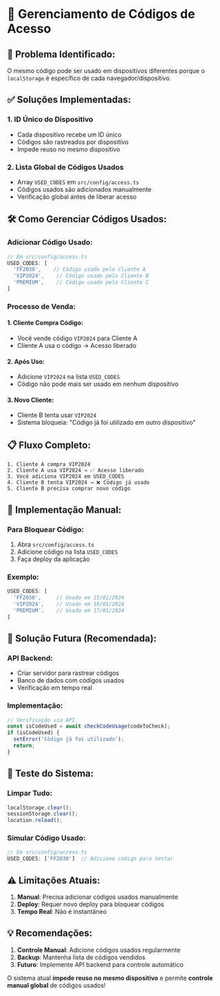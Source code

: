 # 🔐 Gerenciamento de Códigos de Acesso

## 🚨 **Problema Identificado:**
O mesmo código pode ser usado em dispositivos diferentes porque o `localStorage` é específico de cada navegador/dispositivo.

## ✅ **Soluções Implementadas:**

### 1. **ID Único do Dispositivo**
- Cada dispositivo recebe um ID único
- Códigos são rastreados por dispositivo
- Impede reuso no mesmo dispositivo

### 2. **Lista Global de Códigos Usados**
- Array `USED_CODES` em `src/config/access.ts`
- Códigos usados são adicionados manualmente
- Verificação global antes de liberar acesso

## 🛠️ **Como Gerenciar Códigos Usados:**

### **Adicionar Código Usado:**
```typescript
// Em src/config/access.ts
USED_CODES: [
  'FF2030',    // Código usado pelo Cliente A
  'VIP2024',    // Código usado pelo Cliente B
  'PREMIUM',    // Código usado pelo Cliente C
]
```

### **Processo de Venda:**

#### **1. Cliente Compra Código:**
- Você vende código `VIP2024` para Cliente A
- Cliente A usa o código → Acesso liberado

#### **2. Após Uso:**
- Adicione `VIP2024` na lista `USED_CODES`
- Código não pode mais ser usado em nenhum dispositivo

#### **3. Novo Cliente:**
- Cliente B tenta usar `VIP2024`
- Sistema bloqueia: "Código já foi utilizado em outro dispositivo"

## 📋 **Fluxo Completo:**

```
1. Cliente A compra VIP2024
2. Cliente A usa VIP2024 → ✅ Acesso liberado
3. Você adiciona VIP2024 em USED_CODES
4. Cliente B tenta VIP2024 → ❌ Código já usado
5. Cliente B precisa comprar novo código
```

## 🔧 **Implementação Manual:**

### **Para Bloquear Código:**
1. Abra `src/config/access.ts`
2. Adicione código na lista `USED_CODES`
3. Faça deploy da aplicação

### **Exemplo:**
```typescript
USED_CODES: [
  'FF2030',     // Usado em 15/01/2024
  'VIP2024',    // Usado em 16/01/2024
  'PREMIUM',    // Usado em 17/01/2024
]
```

## 🚀 **Solução Futura (Recomendada):**

### **API Backend:**
- Criar servidor para rastrear códigos
- Banco de dados com códigos usados
- Verificação em tempo real

### **Implementação:**
```typescript
// Verificação via API
const isCodeUsed = await checkCodeUsage(codeToCheck);
if (isCodeUsed) {
  setError('Código já foi utilizado');
  return;
}
```

## 📱 **Teste do Sistema:**

### **Limpar Tudo:**
```javascript
localStorage.clear();
sessionStorage.clear();
location.reload();
```

### **Simular Código Usado:**
```typescript
// Em src/config/access.ts
USED_CODES: ['FF2030']  // Adicione código para testar
```

## ⚠️ **Limitações Atuais:**

1. **Manual**: Precisa adicionar códigos usados manualmente
2. **Deploy**: Requer novo deploy para bloquear códigos
3. **Tempo Real**: Não é instantâneo

## 💡 **Recomendações:**

1. **Controle Manual**: Adicione códigos usados regularmente
2. **Backup**: Mantenha lista de códigos vendidos
3. **Futuro**: Implemente API backend para controle automático

O sistema atual **impede reuso no mesmo dispositivo** e permite **controle manual global** de códigos usados!
